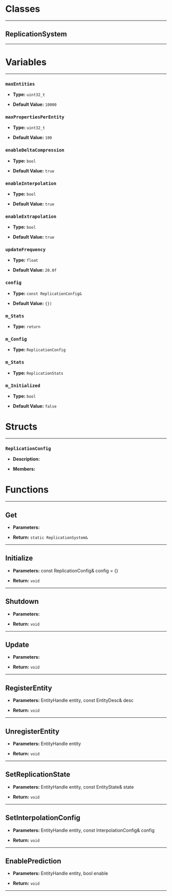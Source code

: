 # Classes
---

## ReplicationSystem
---




# Variables
---

### `maxEntities`

- **Type:** `uint32_t`

- **Default Value:** `10000`



### `maxPropertiesPerEntity`

- **Type:** `uint32_t`

- **Default Value:** `100`



### `enableDeltaCompression`

- **Type:** `bool`

- **Default Value:** `true`



### `enableInterpolation`

- **Type:** `bool`

- **Default Value:** `true`



### `enableExtrapolation`

- **Type:** `bool`

- **Default Value:** `true`



### `updateFrequency`

- **Type:** `float`

- **Default Value:** `20.0f`



### `config`

- **Type:** `const ReplicationConfig&`

- **Default Value:** `{})`



### `m_Stats`

- **Type:** `return`



### `m_Config`

- **Type:** `ReplicationConfig`



### `m_Stats`

- **Type:** `ReplicationStats`



### `m_Initialized`

- **Type:** `bool`

- **Default Value:** `false`




# Structs
---

### `ReplicationConfig`

- **Description:** 

- **Members:**




# Functions
---

## Get



- **Parameters:** 

- **Return:** `static ReplicationSystem&`

---

## Initialize



- **Parameters:** const ReplicationConfig& config = {}

- **Return:** `void`

---

## Shutdown



- **Parameters:** 

- **Return:** `void`

---

## Update



- **Parameters:** 

- **Return:** `void`

---

## RegisterEntity



- **Parameters:** EntityHandle entity, const EntityDesc& desc

- **Return:** `void`

---

## UnregisterEntity



- **Parameters:** EntityHandle entity

- **Return:** `void`

---

## SetReplicationState



- **Parameters:** EntityHandle entity, const EntityState& state

- **Return:** `void`

---

## SetInterpolationConfig



- **Parameters:** EntityHandle entity, const InterpolationConfig& config

- **Return:** `void`

---

## EnablePrediction



- **Parameters:** EntityHandle entity, bool enable

- **Return:** `void`

---
